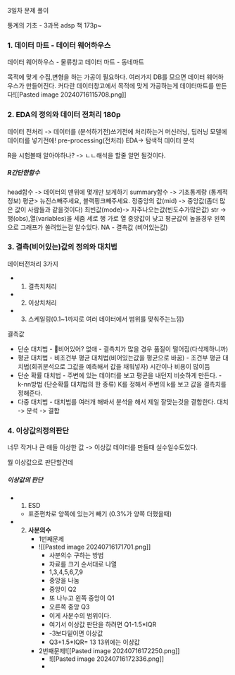 3일차 문제 풀이

통계의 기초 - 3과목  adsp 책 173p~ 


### 1. 데이터 마트 - 데이터 웨어하우스
데이터 웨어하우스 - 물류창고
데이터 마트 - 동네마트

목적에 맞게 수집,변형을 하는 가공이 필요하다.
여러가지 DB를 모으면  데이터 웨어하우스가 만들어진다.
커다란 데이터창고에서 목적에 맞게 가공하는게 데이터마트를 만든다![[Pasted image 20240716115708.png]]
### 2. EDA의 정의와 데이터 전처리 180p
데이터 전처리 -> 데이터를 (분석하기전)쓰기전에 처리하는거
머신러닝, 딥러닝 모델에 데이터를 넣기전에! 
pre-processing(전처리)
EDA-> 탐색적 데이터 분석

R을 시험볼때 알아야하나? -> ㄴㄴ해석을 할줄 알면 될것이다.
##### R간단한함수
head함수 -> 데이터의 맨위에 몇개만 보게하기
summary함수 -> 기초통계량 (통계적정보)
평균> 뉴진스빼주세요, 블랙핑크빼주세요.
정중앙의 값(mid) -> 중앙값(좀더 많은 값이 사람들과 같을것이다)
최빈값(mode)-> 자주나오는값(빈도수가많은값)
str -> 행(obs),열(variables)을 세줌
세로 행 가로 열
중앙값이 낮고 평균값이 높을경우 왼쪽으로 그래프가 쏠려있는걸 알수있다. 
NA - 결측값 (비어있는값)

### 3. 결측(비어있는)값의 정의와 대치법
데이터전처리 3가지
- 1. 결측치처리
- 2. 이상치처리
- 3. 스케일링(0.1~1까지로 여러 데이터에서 범위를 맞춰주는느낌)

결측값
- 단순 대치법
		- 비어있어? 없애
		- 결측치가 많을 경우 품질이 떨어짐(다삭제하니까)
- 평균 대치법
		- 비조건부 평균 대치법(비어있는값을 평균으로 바꿈)
		- 조건부 평균 대치법(회귀분석으로 그값을 예측해서 값을 채워넣자) 시간이나 비용이 많이듬
- 단순 확률 대치법 
		- 주변에 있는 데이터를 보고 평균을 내던지 비슷하게 만든다.
		- k-nn방법 (단순확률 대치법의 한 종류)
		 K를 정해서 주변의 k를 보고 값을 결측치를 정해준다.
- 다중 대치법 
		- 대치법를 여러개 해봐서 분석을 해서 제일 잘맞는것을 결합한다. 대치 -> 분석 -> 결합

### 4. 이상값의정의판단
너무 작거나 큰 애들 이상한 값 -> 이상값
데이터를 만들때 실수일수도있다. 

뭘 이상값으로 판단할건데
##### 이상값의 판단 
- 1. ESD
	- 표준편차로 양쪽에 있는거 빼기 (0.3%가 양쪽 더했을때)
- 2. **사분의수**
		- 1번째문제
		- ![[Pasted image 20240716171701.png]]
			- 사분의수 구하는 방법 
			- 자료를 크기 순서대로 나열 
			- 1,3,4,5,6,7,9
			- 중앙을 나눔
			- 중앙이 Q2 
			- 또 나누고 왼쪽 중앙이 Q1
			- 오른쪽 중앙 Q3
			- 이게 사분수의 범위이다. 
			- 여기서 이상값 판단을 하려면 Q1-1.5\*IQR
			- -3보다밑이면 이상값
			- Q3+1.5\*IQR= 13 13위에는 이상값
		- 2번째문제![[Pasted image 20240716172250.png]]
			- ![[Pasted image 20240716172336.png]]
			- 